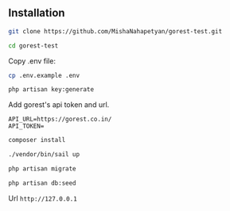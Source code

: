 ## Installation

```bash
git clone https://github.com/MishaNahapetyan/gorest-test.git
```

```bash
cd gorest-test
```

Copy .env file:
```bash
cp .env.example .env
```

```bash
php artisan key:generate
```

Add gorest's api token and url.
```dotenv
API_URL=https://gorest.co.in/
API_TOKEN=
```

```bash
composer install
```

```bash
./vendor/bin/sail up
```

```bash
php artisan migrate
```

```bash
php artisan db:seed
```

Url `http://127.0.0.1`
